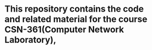 # This repository contains the code and related material for the course CSN-361(Computer Network Laboratory),
